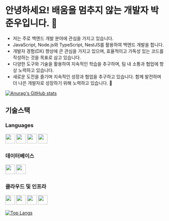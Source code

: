 # 안녕하세요! 배움을 멈추지 않는 개발자 박준우입니다.  👋

- 저는 주로 백엔드 개발 분야에 관심을 가지고 있습니다.
- JavaScript, Node.js와 TypeScript, NestJS를 활용하여 백엔드 개발을 합니다.
- 개발자 경험(DX) 향상에 큰 관심을 가지고 있으며, 효율적이고 가독성 있는 코드를 작성하는 것을 목표로 삼고 있습니다.
- 다양한 도구와 기술을 활용하여 지속적인 학습을 추구하며, 팀 내 소통과 협업에 항상 노력하고 있습니다.
- 새로운 도전을 즐기며 지속적인 성장과 협업을 추구하고 있습니다. 함께 발전하며 더 나은 개발자로 성장하기 위해 노력하고 있습니다. 🚀

<!--
<a href="https://github.com/anuraghazra/github-readme-stats">
  <img height=200 align="center" src="https://github-readme-stats.vercel.app/api?username=Wanderer94&theme=tokyonight" />
</a>
<a href="https://github.com/anuraghazra/convoychat">
  <img height=200 align="center" src="https://github-readme-stats.vercel.app/api/top-langs?username=Wanderer94&layout=donut&langs_count=8&theme=tokyonight&card_width=320" />
</a>
-->
[![Anurag's GitHub stats](https://github-readme-stats.vercel.app/api?username=Wanderer94&theme=tokyonight)](https://github.com/anuraghazra/github-readme-stats)

## 기술스택
### Languages
<p>
  <img height="30" src="https://img.shields.io/badge/Javascript-F7DF1E?style=flat-square&logo=javascript&logoColor=white"/>
  <img height="30" src="https://img.shields.io/badge/Nodejs-339933?style=flat-square&logo=node.js&logoColor=white"/>
  <img height="30" src="https://img.shields.io/badge/Typescript-3178C6?style=flat-square&logo=typescript&logoColor=white"/>
  <img height="30" src="https://img.shields.io/badge/Nestjs-E0234E?style=flat-square&logo=nestjs&logoColor=white"/>
</p>

### 데이터베이스
<p>
  <img height="30" src="https://img.shields.io/badge/MySQL-4479A1?style=flat-square&logo=mysql&logoColor=white"/>
  <img height="30" src="https://img.shields.io/badge/PostgreSQL-4169E1?style=flat-square&logo=postgresql&logoColor=white"/>
</p>

### 클라우드 및 인프라
<p>
  <img height="30" src="https://img.shields.io/badge/Amazonaws-232F3E?style=flat-square&logo=amazonaws&logoColor=white"/>
  <img height="30" src="https://img.shields.io/badge/Docker-2496ED?style=flat-square&logo=docker&logoColor=white"/>
  <img height="30" src="https://img.shields.io/badge/Kubernetes-326CE5?style=flat-square&logo=kubernetes&logoColor=white"/>
  <img height="30" src="https://img.shields.io/badge/Githubactions-2088FF?style=flat-square&logo=githubactions&logoColor=white"/>
</p>

[![Top Langs](https://github-readme-stats.vercel.app/api/top-langs/?username=Wanderer94&theme=tokyonight&layout=compact)](https://github.com/anuraghazra/github-readme-stats)


